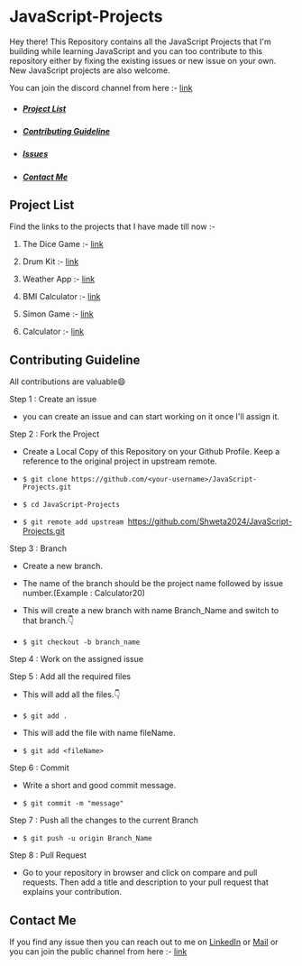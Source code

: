 # JavaScript-Projects

Hey there! This Repository contains all the JavaScript Projects that I'm building while learning JavaScript and you can too contribute to this repository either by fixing the existing issues or new issue on your own. New JavaScript projects are also welcome.

You can join the discord channel from here :- [link](https://discord.gg/ggjjfaTR)

- ##### [Project List](#project-list)
- ##### [Contributing Guideline](#contributing-guideline)
- ##### [Issues](https://github.com/Shweta2024/JavaScript-Projects/issues)
- ##### [Contact Me](#contact-me)


## Project List

Find the links to the projects that I have made till now :- 

1) The Dice Game :- [link](https://shweta2024.github.io/JavaScript-Projects/The-Dice-Game/)

2) Drum Kit :- [link](https://shweta2024.github.io/JavaScript-Projects/Drum-Kit/)

3) Weather App :- [link](https://shweta2024.github.io/JavaScript-Projects/Weather-App/)

4) BMI Calculator :- [link](https://shweta2024.github.io/JavaScript-Projects/BMI-calculator/)

5) Simon Game :- [link](https://shweta2024.github.io/JavaScript-Projects/Simon-Game/)

6) Calculator :- [link](https://shweta2024.github.io/JavaScript-Projects/Calculator/)



## Contributing Guideline

All contributions are valuable😄

Step 1 : Create an issue
- you can create an issue and can start working on it once I'll assign it.

Step 2 : Fork the Project

- Create a Local Copy of this Repository on your Github Profile. Keep a reference to the original project in upstream remote.

- ```$ git clone https://github.com/<your-username>/JavaScript-Projects.git```

- ```$ cd JavaScript-Projects```

- ```$ git remote add upstream ```https://github.com/Shweta2024/JavaScript-Projects.git
  
  
Step 3 : Branch
 
- Create a new branch.

- The name of the branch should be the project name followed by issue number.(Example : Calculator20)

- This will create a new branch with name Branch_Name and switch to that branch.👇

- ```$ git checkout -b branch_name```
 
Step 4 : Work on the assigned issue
  
Step 5 : Add all the required files

- This will add all the files.👇
  
- ```$ git add .```

- This will add the file with name fileName.

  
- ```$ git add <fileName>```
  
Step 6 : Commit

- Write a short and good commit message.

- ```$ git commit -m "message"```

Step 7 : Push all the changes to the current Branch
  
- ```$ git push -u origin Branch_Name```

Step 8 : Pull Request

- Go to your repository in browser and click on compare and pull requests. 
Then add a title and description to your pull request that explains your contribution.


## Contact Me

If you find any issue then you can reach out to me on [LinkedIn](https://www.linkedin.com/in/shweta-bhagat-5a3969200/) or [Mail](bhagatshweta0216@gmail.com)
or you can join the public channel from here :- [link](https://discord.gg/ggjjfaTR)
